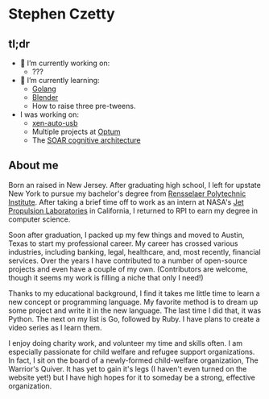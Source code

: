 # Stephen Czetty #

## tl;dr ##

- 🔭 I’m currently working on:
  - ???
- 🌱 I’m currently learning:
  - [Golang](https://golang.org/) 
  - [Blender](https://blender.org/)
  - How to raise three pre-tweens.
- I was working on:
  - [xen-auto-usb](https://github.com/stephen-czetty/xen-auto-usb)
  - Multiple projects at [Optum](https://optum.com/)
  - The [SOAR cognitive architecture](https://soar.eecs.umich.edu/)

## About me ##

Born an raised in New Jersey.  After graduating high school, I left for upstate New York to pursue my bachelor's
degree from [Rensselaer Polytechnic Institute](https://rpi.edu).  After taking a brief time off to work as an intern at
NASA's [Jet Propulsion Laboratories](https://jpl.nasa.gov) in California, I returned to RPI to earn my degree in computer science.

Soon after graduation, I packed up my few things and moved to Austin, Texas to start my professional career.  My career has crossed
various industries, including banking, legal, healthcare, and, most recently, financial services.  Over the years I have contributed to a number of
open-source projects and even have a couple of my own.  (Contributors are welcome, though it seems my work is filling a niche that only
I need!)

Thanks to my educational background, I find it takes me little time to learn a new concept or programming language.  My favorite method
is to dream up some project and write it in the new language.  The last time I did that, it was Python.  The next on my list is Go,
followed by Ruby.  I have plans to create a video series as I learn them.

I enjoy doing charity work, and volunteer my time and skills often.  I am especially passionate for child welfare and refugee support
organizations.  In fact, I sit on the board of a newly-formed child-welfare organization, The Warrior's Quiver.  It has yet to gain
it's legs (I haven't even turned on the website yet!) but I have high hopes for it to someday be a strong, effective organization.

<!--
**stephen-czetty/stephen-czetty** is a ✨ _special_ ✨ repository because its `README.md` (this file) appears on your GitHub profile.

Here are some ideas to get you started:

- 🔭 I’m currently working on ...
- 🌱 I’m currently learning ...
- 👯 I’m looking to collaborate on ...
- 🤔 I’m looking for help with ...
- 💬 Ask me about ...
- 📫 How to reach me: ...
- 😄 Pronouns: ...
- ⚡ Fun fact: ...
-->
